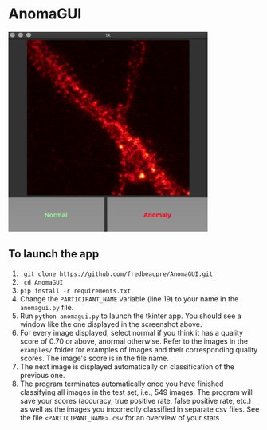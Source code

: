 # AnomaGUI
<img src="https://github.com/fredbeaupre/AnomaGUI/blob/master/anomaguiApp.png" width="400" height="400" margin="auto">

## To launch the app

1) ``` git clone https://github.com/fredbeaupre/AnomaGUI.git```
2) ``` cd AnomaGUI```
3) ```pip install -r requirements.txt```
4) Change the `PARTICIPANT_NAME` variable (line 19) to your name in the `anomagui.py` file.  
5) Run `python anomagui.py` to launch the tkinter app. You should see a window like the one displayed in the screenshot above. 
7) For every image displayed, select normal if you think it has a quality score of 0.70 or above, anormal otherwise. Refer to the images in the `examples/` folder for examples of images and their corresponding quality scores. The image's score is in the file name. 
8) The next image is displayed automatically on classification of the previous one.
9) The program terminates automatically once you have finished classifying all images in the test set, i.e., 549 images. The program will save your scores (accuracy, true positive rate, false positive rate, etc.) as well as the images you incorrectly classified in separate csv files. See the file `<PARTICIPANT_NAME>.csv` for an overview of your stats





